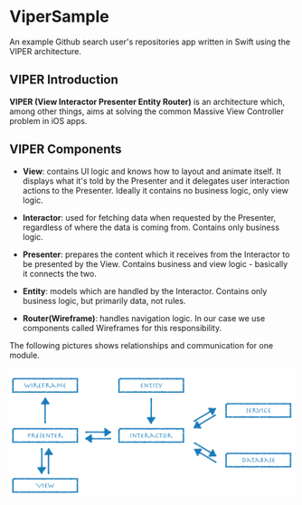 # ViperSample
An example Github search user's repositories app written in Swift using the VIPER architecture.

## VIPER Introduction
**VIPER (View Interactor Presenter Entity Router)** is an architecture which, among other things, aims at solving the common Massive View Controller problem in iOS apps.

## VIPER Components
* **View**: contains UI logic and knows how to layout and animate itself. It displays what it's told by the Presenter and it delegates user interaction actions to the Presenter. Ideally it contains no business logic, only view logic.

* **Interactor**: used for fetching data when requested by the Presenter, regardless of where the data is coming from. Contains only business logic.

* **Presenter**: prepares the content which it receives from the Interactor to be presented by the View. Contains business and view logic - basically it connects the two.

* **Entity**: models which are handled by the Interactor. Contains only business logic, but primarily data, not rules.

* **Router(Wireframe)**: handles navigation logic. In our case we use components called Wireframes for this responsibility.


The following pictures shows relationships and communication for one module.

![iOS VIPER GRAPH](/Images/ios_viper_graph.png "iOS VIPER GRAPH")
